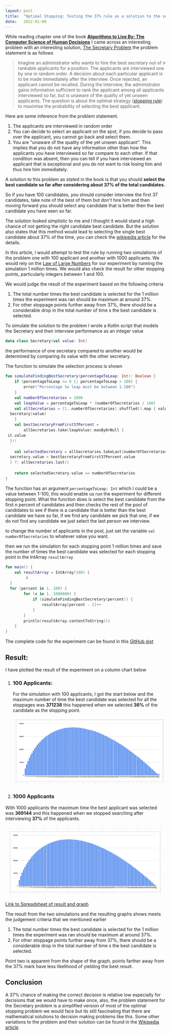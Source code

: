 ```yaml
---
layout:	post
title:	"Optimal Stopping: Testing the 37% rule as a solution to the secretary problem."
date:	2022-01-09
---
```


While reading chapter one of the book **[Algorithms to Live By: The Computer Science of Human Decisions](https://www.amazon.com/Algorithms-Live-Computer-Science-Decisions/dp/1627790365)**
I came across an interesting problem with an interesting solution, [The Secretary Problem](https://www.amazon.com/Algorithms-Live-Computer-Science-Decisions/dp/1627790365)   the problem statement is as follows

> Imagine an administrator who wants to hire the best secretary out of *n* rankable applicants for a position. The applicants are interviewed one by one in random order. A decision about each particular applicant is to be made immediately after the interview. Once rejected, an applicant cannot be recalled. During the interview, the administrator gains information sufficient to rank the applicant among all applicants interviewed so far, but is unaware of the quality of yet unseen applicants. The question is about the optimal strategy  ([stopping rule](https://en.wikipedia.org/wiki/Stopping_rule "Stopping rule")) to maximise the probability of selecting the best applicant.

Here are some inference from the problem statement.

1. The applicants are interviewed in random order
2. You can decide to select an applicant on the spot, if you decide to pass over the applicant, you cannot go back and select them.
3. You are "unaware of the quality of the  yet unseen applicant". This implies that you do not have any information other than how the applicants you have interviewed so far compare to each other. If that condition was absent, then you can tell if you have interviewed an applicant that is exceptional and you do not want to risk losing him and thus hire him immediately.

A solution to this problem as stated in the book is that you should **select the best candidate so far after considering about 37% of the total candidates.**

So if you have 100 candidates, you should consider interview the first 37 candidates, take note of the best of them but don't hire him and then moving forward you should select any candidate that is better then the best candidate you have seen so far.

The solution looked simplistic to me and I thought it would stand a high chance of not getting the right candidate best candidate. But the solution also states that this method would lead to selecting the single best candidate about 37% of the time, you can check the [wikipedia article](https://en.wikipedia.org/wiki/Secretary_problem) for the details.

In this article, I would attempt to test the rule by running two simulations of the problem one with 100 applicant and another with 1000 applicants. We would rely on the [Law of Large Numbers](https://en.wikipedia.org/wiki/Law_of_large_numbers) for our experiment by running the simulation 1 million times. We would also check the result for other stopping points, particularly integers between 1 and 100.

We would judge the result of the experiment based on the following criteria

1. The total number  times the best candidate is selected for the 1 million times the experiment was ran should be maximum at around 37%.
2. For other stoppage points further away from 37%, there should be a considerable drop in the total number of time s the best candidate is selected.

To simulate the solution to the problem I wrote a Kotlin script that models the Secretary and their interview performance as an integer value

```kotlin 
data class Secretary(val value: Int) 
```
the performance of one secretary compared to another would be determined by comparing its value with the other secretary.

The function to simulate the selection process is shown

```kotlin
fun simulateFindingBestSecretary(percentageToLeap: Int): Boolean {  
    if (percentageToLeap <= 0 || percentageToLeap > 100) {  
        error("Percentage to leap must be between 1-100")  
    }  
    val numberOfSecretaries = 1000  
    val leapValue = percentageToLeap * (numberOfSecretaries / 100)  
    val allSecretaries = (1..numberOfSecretaries).shuffled().map { value ->  
  Secretary(value)  
    }  
    val bestSecretaryFromFirst37Percent =  
        allSecretaries.take(leapValue).maxByOrNull {  
 it.value  
  }!!  
  
    val selectedSecretary = allSecretaries.takeLast(numberOfSecretaries - leapValue).firstOrNull { secretary ->  
  secretary.value > bestSecretaryFromFirst37Percent.value  
  } ?: allSecretaries.last()  
  
    return selectedSecretary.value == numberOfSecretaries  
}
```

The function has an argument `percentageToLeap: Int` which I could be a value between 1-100, this would enable us run the experiment for different stopping point. What the function does is select the best candidate from the first n percent of candidates and then checks the rest of the pool of candidates to see if there is a candidate that is better than the best candidate we have so far, if we find any candidate we pick that one, if we do not find any candidate we just select the last person we interview.

to change the number of applicants in the pool, just set the variable `val numberOfSecretaries`
to whatever value you want.

then we run the simulation for each stopping point 1 million times and save the number of times the best candidate was selected for each stopping point in the IntArray `resultArray`
```kotlin 
fun main() {  
    val resultArray = IntArray(100) {  
         0  
  }  
  for (percent in 1..100) {  
        for (x in 1..1000000) {  
            if (simulateFindingBestSecretary(percent)) {  
                resultArray[percent - 1]++  
            }  
        }  
        println(resultArray.contentToString())  
    }  
}
```

The complete code for the experiment can be found in this [GitHub gist](https://gist.github.com/bb381f72946541c4059df8491ac4356a)

## Result:
I have plotted the result of the experiment on a column chart below

1. ### 100 Applicants:

   For the simulation with 100 applicants, I got the start below and the maximum number of time the best candidate was selected for all the stoppages was **371238** this happened when we selected **36%** of the candidate as the stopping point.
   <p align="center">
     <img src="/img/Secretary_Problem_Simlation_100_Applicants.png" alt="Chart with 1000 applicants">
   </p>

2. ### 1000 Applicants

With 1000 applicants the maximum time the best applicant was selected was **369144** and this happened when we stopped searching after interviewing **37%** of the applicants.

<p align="center">
 <img src="/img/SecretaryProblem_1000_applicants.png" alt="Chart with 1000 applicants">
</p>

[Link to Spreadsheet of result and graph](https://docs.google.com/spreadsheets/d/1P_9LR38v8KB6CHAIqWeP-HN8aDnd_WGFMjSFIZivX2c/edit?usp=sharing)

The result from the two simulations and the resulting graphs shows meets the judgement criteria that we mentioned earlier

1.  The total number times the best candidate is selected for the 1 million times the experiment was ran should be maximum at around 37%.
2.  For other stoppage points further away from 37%, there should be a considerable drop in the total number of time s the best candidate is selected.

Point two is apparent from the shape of the graph, points farther away from the 37% mark have less likelihood of yielding the best result.

## Conclusion

A 37% chance of making the correct decision is relative low especially for decisions that we would have to make once, also, the problem statement for the Secretary problem is a simplified version of most of the optimal stopping problem we would face but its still fascinating that there are mathematical solutions to decision making problems like this. Some other variations to the problem and their solution can be found in the [Wikipedia article](https://en.wikipedia.org/wiki/Secretary_problem).